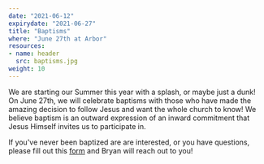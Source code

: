 ```yaml
---
date: "2021-06-12"
expirydate: "2021-06-27"
title: "Baptisms"
where: "June 27th at Arbor"
resources:
- name: header
  src: baptisms.jpg
weight: 10
---
```


We are starting our Summer this year with a splash, or maybe just a dunk! On June 27th, we will celebrate baptisms with those who have made the amazing decision to follow Jesus and want the whole church to know! We believe baptism is an outward expression of an inward commitment that Jesus Himself invites us to participate in. 

If you've never been baptized are are interested, or you have questions, please fill out this [form](https://arborchurch.churchcenter.com/people/forms/261521) and Bryan will reach out to you! 


